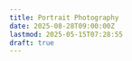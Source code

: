 ```yaml
---
title: Portrait Photography
date: 2025-08-28T09:00:00Z
lastmod: 2025-05-15T07:28:55
draft: true
---
```

